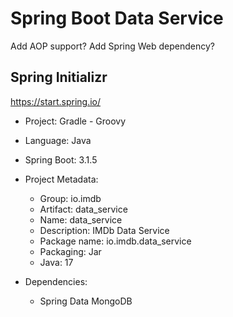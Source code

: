 # Spring Boot Data Service

Add AOP support?
Add Spring Web dependency?

## Spring Initializr

https://start.spring.io/

- Project: Gradle - Groovy

- Language: Java

- Spring Boot: 3.1.5

- Project Metadata:
  - Group: io.imdb
  - Artifact: data_service
  - Name: data_service
  - Description: IMDb Data Service
  - Package name: io.imdb.data_service
  - Packaging: Jar
  - Java: 17

- Dependencies:
  - Spring Data MongoDB
